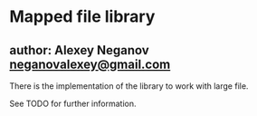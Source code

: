# Mapped file library

## author: Alexey Neganov <neganovalexey@gmail.com>

There is the implementation of the library to work with large file.

See TODO for further information.
